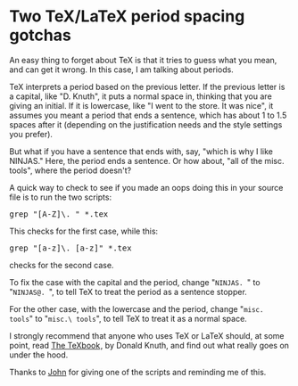 Two TeX/LaTeX period spacing gotchas
====================================
An easy thing to forget about TeX is that it tries to guess what you mean, and can get it wrong.  In this case, I am talking about periods.

TeX interprets a period based on the previous letter.  If the previous letter is a capital, like "D. Knuth", it puts a normal space in, thinking that you are giving an initial.  If it is lowercase, like "I went to the store.  It was nice", it assumes you meant a period that ends a sentence, which has about 1 to 1.5 spaces after it (depending on the justification needs and the style settings you prefer).

But what if you have a sentence that ends with, say, "which is why I like NINJAS."  Here, the period ends a sentence.  Or how about, "all of the misc. tools", where the period doesn't?

A quick way to check to see if you made an oops doing this in your source file is to run the two scripts:

<pre lang="bash">grep "[A-Z]\. " *.tex</pre>
This checks for the first case, while this:
<pre lang="bash">grep "[a-z]\. [a-z]" *.tex</pre>
checks for the second case.

To fix the case with the capital and the period, change "<code>NINJAS. </code>" to "<code>NINJAS\@. </code>", to tell TeX to treat the period as a sentence stopper.

For the other case, with the lowercase and the period, change "<code>misc. tools</code>" to "<code>misc.\ tools</code>", to tell TeX to treat it as a normal space.

I strongly recommend that anyone who uses TeX or LaTeX should, at some point, read <a href="http://www.amazon.com/gp/product/0201134489?ie=UTF8&tag=mathfigu-20&linkCode=as2&camp=1789&creative=9325&creativeASIN=0201134489">The TeXbook</a><img src="http://www.assoc-amazon.com/e/ir?t=mathfigu-20&l=as2&o=1&a=0201134489" width="1" height="1" border="0" alt="" style="border:none !important; margin:0px !important;" />, by Donald Knuth, and find out what really goes on under the hood.

Thanks to <a href="http://john.regehr.org/latex/">John</a> for giving one of the scripts and reminding me of this.